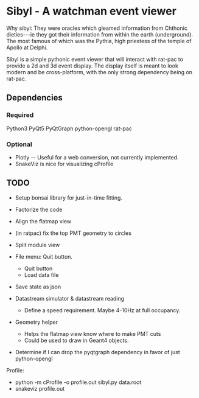 Sibyl - A watchman event viewer
===============================

Why sibyl: They were oracles which gleamed information from Chthonic
dieties---ie they got their information from within the earth (underground).
The most famous of which was the Pythia, high priestess of the temple of Apollo
at Delphi.

Sibyl is a simple pythonic event viewer that will interact with rat-pac to
provide a 2d and 3d event display. The display itself is meant to look modern
and be cross-platform, with the only strong dependency being on rat-pac.

Dependencies
------------
### Required
  Python3
  PyQt5
  PyQtGraph
  python-opengl
  rat-pac
### Optional
- Plotly -- Useful for a web conversion, not currently implemented.
- SnakeViz is nice for visualizing cProfile

TODO
----
- Setup bonsai library for just-in-time fitting.
- Factorize the code
- Align the flatmap view
- (in ratpac) fix the top PMT geometry to circles
- Split module view
- File menu: Quit button.
  - Quit button
  - Load data file
- Save state as json
- Datastream simulator & datastream reading
  - Define a speed requirement. Maybe 4-10Hz at full occupancy.
- Geometry helper
  - Helps the flatmap view know where to make PMT cuts
  - Could be used to draw in Geant4 objects.

- Determine if I can drop the pyqtgraph dependency in favor of
just python-opengl


Profile:
- python -m cProfile -o profile.out sibyl.py data.root
- snakeviz profile.out
